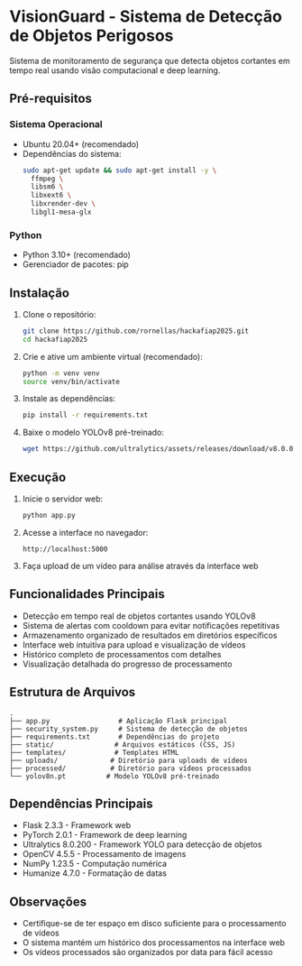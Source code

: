 # VisionGuard - Sistema de Detecção de Objetos Perigosos

Sistema de monitoramento de segurança que detecta objetos cortantes em tempo real usando visão computacional e deep learning.

## Pré-requisitos

### Sistema Operacional
- Ubuntu 20.04+ (recomendado)
- Dependências do sistema:
  ```bash
  sudo apt-get update && sudo apt-get install -y \
    ffmpeg \
    libsm6 \
    libxext6 \
    libxrender-dev \
    libgl1-mesa-glx
  ```

### Python
- Python 3.10+ (recomendado)
- Gerenciador de pacotes: pip

## Instalação

1. Clone o repositório:
   ```bash
   git clone https://github.com/rornellas/hackafiap2025.git
   cd hackafiap2025
   ```

2. Crie e ative um ambiente virtual (recomendado):
   ```bash
   python -m venv venv
   source venv/bin/activate
   ```

3. Instale as dependências:
   ```bash
   pip install -r requirements.txt
   ```

4. Baixe o modelo YOLOv8 pré-treinado:
   ```bash
   wget https://github.com/ultralytics/assets/releases/download/v8.0.0/yolov8n.pt -O yolov8n.pt
   ```

## Execução

1. Inicie o servidor web:
   ```bash
   python app.py
   ```

2. Acesse a interface no navegador:
   ```
   http://localhost:5000
   ```

3. Faça upload de um vídeo para análise através da interface web

## Funcionalidades Principais

- Detecção em tempo real de objetos cortantes usando YOLOv8
- Sistema de alertas com cooldown para evitar notificações repetitivas
- Armazenamento organizado de resultados em diretórios específicos
- Interface web intuitiva para upload e visualização de vídeos
- Histórico completo de processamentos com detalhes
- Visualização detalhada do progresso de processamento

## Estrutura de Arquivos

```
.
├── app.py                 # Aplicação Flask principal
├── security_system.py     # Sistema de detecção de objetos
├── requirements.txt       # Dependências do projeto
├── static/               # Arquivos estáticos (CSS, JS)
├── templates/            # Templates HTML
├── uploads/             # Diretório para uploads de vídeos
├── processed/           # Diretório para vídeos processados
└── yolov8n.pt          # Modelo YOLOv8 pré-treinado
```

## Dependências Principais

- Flask 2.3.3 - Framework web
- PyTorch 2.0.1 - Framework de deep learning
- Ultralytics 8.0.200 - Framework YOLO para detecção de objetos
- OpenCV 4.5.5 - Processamento de imagens
- NumPy 1.23.5 - Computação numérica
- Humanize 4.7.0 - Formatação de datas

## Observações

- Certifique-se de ter espaço em disco suficiente para o processamento de vídeos
- O sistema mantém um histórico dos processamentos na interface web
- Os vídeos processados são organizados por data para fácil acesso 
